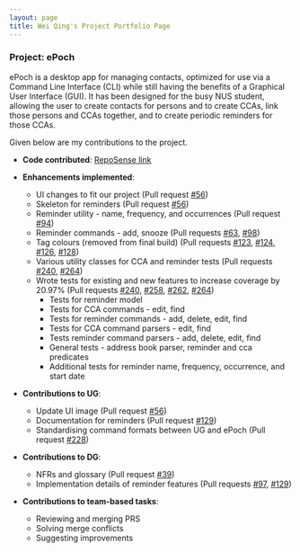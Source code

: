 ```yaml
---
layout: page
title: Wei Qing's Project Portfolio Page
---
```


### Project: ePoch

ePoch is a desktop app for managing contacts, optimized for use via a Command Line Interface (CLI) while still having the benefits of a Graphical User Interface (GUI). It has been designed for the busy NUS student, allowing the user to create contacts for persons and to create CCAs, link those persons and CCAs together, and to create periodic reminders for those CCAs.

Given below are my contributions to the project.

* **Code contributed**: [RepoSense link](https://nus-cs2103-ay2122s1.github.io/tp-dashboard/?search=weiquu&sort=groupTitle&sortWithin=title&timeframe=commit&mergegroup=&groupSelect=groupByRepos&breakdown=true&checkedFileTypes=docs~functional-code~test-code~other&since=2021-09-17&tabOpen=true&tabType=zoom&zA=weiquu&zR=AY2122S1-CS2103-T14-2%2Ftp%5Bmaster%5D&zACS=367.6923076923077&zS=2021-09-17&zFS=weiquu&zU=2021-11-06&zMG=false&zFTF=commit&zFGS=groupByRepos&zFR=false)

* **Enhancements implemented**:
  * UI changes to fit our project (Pull request [\#56](https://github.com/AY2122S1-CS2103-T14-2/tp/pull/56))
  * Skeleton for reminders (Pull request [\#56](https://github.com/AY2122S1-CS2103-T14-2/tp/pull/56))
  * Reminder utility - name, frequency, and occurrences (Pull request [\#94](https://github.com/AY2122S1-CS2103-T14-2/tp/pull/94))
  * Reminder commands - add, snooze (Pull requests [\#63](https://github.com/AY2122S1-CS2103-T14-2/tp/pull/63), [\#98](https://github.com/AY2122S1-CS2103-T14-2/tp/pull/98))
  * Tag colours (removed from final build) (Pull requests [\#123](https://github.com/AY2122S1-CS2103-T14-2/tp/pull/123), [\#124](https://github.com/AY2122S1-CS2103-T14-2/tp/pull/124), [\#126](https://github.com/AY2122S1-CS2103-T14-2/tp/pull/126), [\#128](https://github.com/AY2122S1-CS2103-T14-2/tp/pull/128))
  * Various utility classes for CCA and reminder tests (Pull requests [\#240](https://github.com/AY2122S1-CS2103-T14-2/tp/pull/240), [\#264](https://github.com/AY2122S1-CS2103-T14-2/tp/pull/264))
  * Wrote tests for existing and new features to increase coverage by 20.97% (Pull requests [\#240](https://github.com/AY2122S1-CS2103-T14-2/tp/pull/240), [\#258](https://github.com/AY2122S1-CS2103-T14-2/tp/pull/258), [\#262](https://github.com/AY2122S1-CS2103-T14-2/tp/pull/262), [\#264](https://github.com/AY2122S1-CS2103-T14-2/tp/pull/264))
    * Tests for reminder model
    * Tests for CCA commands - edit, find
    * Tests for reminder commands - add, delete, edit, find
    * Tests for CCA command parsers - edit, find
    * Tests reminder command parsers - add, delete, edit, find
    * General tests - address book parser, reminder and cca predicates
    * Additional tests for reminder name, frequency, occurrence, and start date
* **Contributions to UG**:
  * Update UI image (Pull request [\#56](https://github.com/AY2122S1-CS2103-T14-2/tp/pull/56))
  * Documentation for reminders (Pull request [\#129](https://github.com/AY2122S1-CS2103-T14-2/tp/pull/129))
  * Standardising command formats between UG and ePoch (Pull request [\#228](https://github.com/AY2122S1-CS2103-T14-2/tp/pull/228))
* **Contributions to DG**:
  * NFRs and glossary (Pull request [\#39](https://github.com/AY2122S1-CS2103-T14-2/tp/pull/39))
  * Implementation details of reminder features (Pull requests [\#97](https://github.com/AY2122S1-CS2103-T14-2/tp/pull/97), [\#129](https://github.com/AY2122S1-CS2103-T14-2/tp/pull/129))
* **Contributions to team-based tasks**:
  * Reviewing and merging PRS
  * Solving merge conflicts
  * Suggesting improvements
